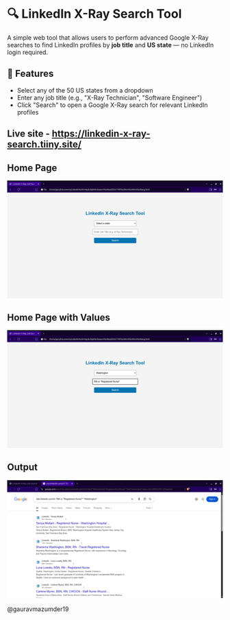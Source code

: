 # 🔍 LinkedIn X-Ray Search Tool

A simple web tool that allows users to perform advanced Google X-Ray searches to find LinkedIn profiles by **job title** and **US state** — no LinkedIn login required.

## 📌 Features

- Select any of the 50 US states from a dropdown
- Enter any job title (e.g., "X-Ray Technician", "Software Engineer")
- Click "Search" to open a Google X-Ray search for relevant LinkedIn profiles

## Live site - https://linkedin-x-ray-search.tiiny.site/

## Home Page
![](Home-Page.png)

## Home Page with Values
![](Home-page-with-values.png)

## Output
![](Output.png)


@gauravmazumder19

